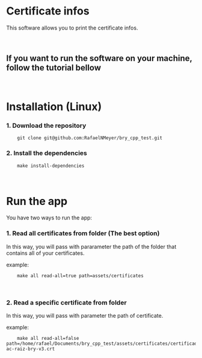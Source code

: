 # Certificate infos

This software allows you to print the certificate infos.

<br/>

## If you want to run the software on your machine, follow the tutorial bellow

<br>

# Installation (Linux)

### 1. Download the repository

        git clone git@github.com:RafaelNMeyer/bry_cpp_test.git

### 2. Install the dependencies

        make install-dependencies

<br/>

# Run the app

You have two ways to run the app:

### 1. Read all certificates from folder (The best option)

In this way, you will pass with pararameter the path of the folder that contains all of your certificates.

example:

        make all read-all=true path=assets/certificates

<br>

### 2. Read a specific certificate from folder

In this way, you will pass with parameter the path of certificate.

example:

        make all read-all=false path=/home/rafael/Documents/bry_cpp_test/assets/certificates/certificado-ac-raiz-bry-v3.crt